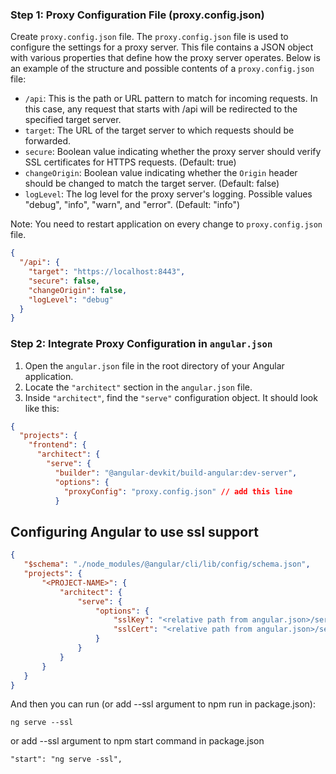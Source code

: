 ### Step 1: Proxy Configuration File (proxy.config.json)

Create `proxy.config.json` file.
The `proxy.config.json` file is used to configure the settings for a proxy server. This file contains a JSON object with various properties that define how the proxy server operates. Below is an example of the structure and possible contents of a `proxy.config.json` file:
- `/api`: This is the path or URL pattern to match for incoming requests. In this case, any request that starts with /api will be redirected to the specified target server.
- `target`: The URL of the target server to which requests should be forwarded.
- `secure`: Boolean value indicating whether the proxy server should verify SSL certificates for HTTPS requests. (Default: true)
- `changeOrigin`: Boolean value indicating whether the `Origin` header should be changed to match the target server. (Default: false)
- `logLevel`: The log level for the proxy server's logging. Possible values "debug", "info", "warn", and "error". (Default: "info")

Note: You need to restart application on every change to `proxy.config.json` file.

```json
{
  "/api": {
    "target": "https://localhost:8443",
    "secure": false,
    "changeOrigin": false,
    "logLevel": "debug"
  }
}
```

### Step 2: Integrate Proxy Configuration in `angular.json`
1. Open the `angular.json` file in the root directory of your Angular application.
2. Locate the `"architect"` section in the `angular.json` file.
3. Inside `"architect"`, find the `"serve"` configuration object. It should look like this:

```json
{
  "projects": {
    "frontend": {
      "architect": {
        "serve": {
          "builder": "@angular-devkit/build-angular:dev-server",
          "options": {
            "proxyConfig": "proxy.config.json" // add this line
          }
```


## Configuring Angular to use ssl support

```json
{
   "$schema": "./node_modules/@angular/cli/lib/config/schema.json",
   "projects": {
       "<PROJECT-NAME>": {
           "architect": {
               "serve": {
                   "options": {
                       "sslKey": "<relative path from angular.json>/server.key",
                       "sslCert": "<relative path from angular.json>/server.crt"
                   }
               }
           }
       }
   }
}
```

And then you can run (or add --ssl argument to npm run in package.json):

    ng serve --ssl

or add --ssl argument to npm start command in package.json

    "start": "ng serve -ssl",
